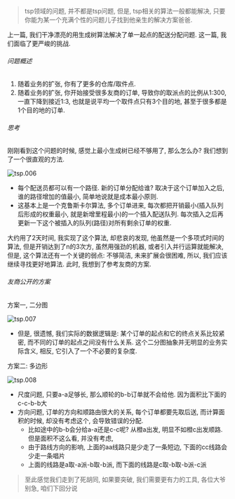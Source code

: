 > tsp领域的问题, 并不都是tsp问题, 但是, tsp相关的算法一般都能解决, 只要你能为某一个充满个性的问题儿子找到他亲生的解决方案爸爸.

上一篇, 我们干净漂亮的用生成树算法解决了单一起点的配送分配问题.  这一篇, 我们面临了更严峻的挑战.

###### 问题概述

1. 随着业务的扩张, 你有了更多的仓库/取件点.
2. 随着业务的扩张, 你开始接受很多友商的订单, 导致你的取派点的比例从1:300, 一直下降到接近1:3, 也就是说平均一个取件点只有3个目的地, 甚至于很多都是1个目的地的订单.

###### 思考

刚刚看到这个问题的时候, 感觉上最小生成树已经不够用了, 那么怎么办? 我们想到了一个很直观的方法. 

![tsp.006](/Users/bergman/git/workdoc/分享推广/tsp/tsp.006.jpeg)

- 每个配送员都可以有一个路径.  新的订单分配给谁? 取决于这个订单加入之后, 谁的路径增加的值最小, 简单地说就是成本最小原则. 
- 这基本上是一个克鲁斯卡尔算法, 多个订单进来, 每次都把开销最小(插入队列后形成的权重最小, 就是新增里程最小)的一个插入配送队列. 每次插入之后再更新一下这个被插入的队列(路径)对所有剩余订单的权重.

大约用了2天时间, 我实现了这个算法, 却悲哀的发现, 他虽然是一个多项式时间的算法, 但是开销达到了n的3次方, 虽然用强劲的机器, 或者引入并行运算就能解决, 但是, 这个算法还有一个关键的弱点: 不够简洁, 未来扩展会很困难, 所以, 我们应该继续寻找更好地算法. 此时, 我想到了参考友商的方案.

###### 友商公开的方案

方案一, 二分图

![tsp.007](/Users/bergman/git/workdoc/分享推广/tsp/tsp.007.jpeg)

- 但是, 很遗憾, 我们实际的数据逻辑是: 某个订单的起点和它的终点关系比较紧密, 而不同的订单的起点之间没有什么关系. 这个二分图抽象并无明显的业务实际含义, 相反, 它引入了一个不必要的复杂度.

方案二: 多边形

![tsp.008](/Users/bergman/git/workdoc/分享推广/tsp/tsp.008.jpeg)

- 尺度问题, 只要a-a足够长, 那么顺轮的b-b订单就不会给他. 因为面积比下面的c-c-b-b大
- 方向问题, 订单的方向和顺路由很大的关系, 每个订单都要先取后送, 而计算面积的时候, 却没有考虑这个, 会导致错误的分配. 
  - 比如途中的b-b会分给a-a还是c-c呢? 从橙a出发, 明显不如橙c出发顺路. 但是面积不这么看, 并没有考虑, 
  - 由于路线方向的影响, 上面的aa线路只是少走了一条短边, 下面的cc线路会少走一条唱片
  - 上面的线路是a取-a派-b取-b派, 而下面的线路是c取-b取-b派-c派

> 至此感觉我们走到了死胡同, 如果要突破, 我们需要更有力的工具, 各位大爷别急, 咱们下回分说